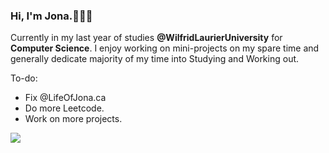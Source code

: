 ### Hi, I'm Jona.👨🏽‍💻

Currently in my last year of studies **@WilfridLaurierUniversity** for **Computer Science**. I enjoy working on mini-projects on my spare time and generally dedicate majority of my time into Studying and Working out. 

To-do:
 - Fix @LifeOfJona.ca
 - Do more Leetcode.
 - Work on more projects.

![](https://komarev.com/ghpvc/?username=your-github-lifeofjona&color=lightgray)
<!--
**LifeOfJona/LifeOfJona** is a ✨ _special_ ✨ repository because its `README.md` (this file) appears on your GitHub profile.

Here are some ideas to get you started:

- 🔭 I’m currently working on ...
- 🌱 I’m currently learning ...
- 👯 I’m looking to collaborate on ...
- 🤔 I’m looking for help with ...
- 💬 Ask me about ...
- 📫 How to reach me: ...
- 😄 Pronouns: ...
- ⚡ Fun fact: ...
-->
